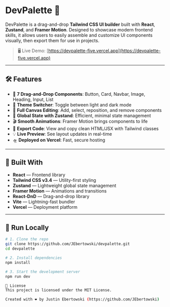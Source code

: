 # DevPalette 🎨

DevPalette is a drag-and-drop **Tailwind CSS UI builder** built with **React**, **Zustand**, and **Framer Motion**. Designed to showcase modern frontend skills, it allows users to easily assemble and customize UI components visually, then export them for use in projects.

> 🖥️ Live Demo: [https://devpalette-five.vercel.app](https://devpalette-five.vercel.app)

---

## 🛠 Features

- 🧱 **7 Drag-and-Drop Components**: Button, Card, Navbar, Image, Heading, Input, List
- 🎨 **Theme Switcher**: Toggle between light and dark mode
- 🧩 **Full Canvas Editing**: Add, select, reposition, and remove components
- 🧠 **Global State with Zustand**: Efficient, minimal state management
- 🎬 **Smooth Animations**: Framer Motion brings components to life
- 💾 **Export Code**: View and copy clean HTML/JSX with Tailwind classes
- 💡 **Live Preview**: See layout updates in real-time
- 🛸 **Deployed on Vercel**: Fast, secure hosting

---

## 🧰 Built With

- **React** — Frontend library
- **Tailwind CSS v3.4** — Utility-first styling
- **Zustand** — Lightweight global state management
- **Framer Motion** — Animations and transitions
- **React-DnD** — Drag-and-drop library
- **Vite** — Lightning-fast bundler
- **Vercel** — Deployment platform

---

## 🚀 Run Locally

```bash
# 1. Clone the repo
git clone https://github.com/JEbertowski/devpalette.git
cd devpalette

# 2. Install dependencies
npm install

# 3. Start the development server
npm run dev

📄 License
This project is licensed under the MIT License.

Created with ❤️ by Justin Ebertowski (https://github.com/JEbertowski)
